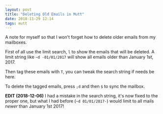 ```yaml
---
layout: post
title: "Deleting Old Emails in Mutt"
date: 2018-11-29 12:14
tags: mutt
---
```

A note for myself so that I won't forget how to delete older emails from my mailboxes.

First of all use the limit search, `l` to show the emails that will be deleted.
A limit string like `~d -01/01/2017` will show all emails older than January 1st, 2017.

Then tag these emails with `T`, you can tweak the search string if needs be here.

To delete the tagged emails, press `;d` and then `$` to sync the mailbox.

**EDIT (2018-12-06)**
I had a mistake in the search string, it's now fixed to the proper one, but what I had before (`~d 01/01/2017-`) would limit to all mails _newer_ than January 1st 2017!
